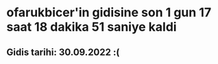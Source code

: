 # ofarukbicer'in gidisine son 1 gun 17 saat 18 dakika 51 saniye kaldi

## Gidis tarihi: 30.09.2022 :(